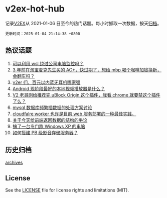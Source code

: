 # v2ex-hot-hub

 记录[V2EX](https://www.v2ex.com/)从 2021-01-06 日至今的热门话题。每小时抓取一次数据，按天[归档](archives)。

`更新时间：2025-01-04 21:14:38 +0800`

## 热议话题

1. [可以利用 wsl 绕过公司电脑监控吗？](https://www.v2ex.com/t/1102438)
1. [3 年前在淘宝麦克先生买的 AC+，快过期了，想给 mbp 喝个咖啡加钱换新，会翻车吗？](https://www.v2ex.com/t/1102477)
1. [v2er 们，百元以内蓝牙耳机哪家强](https://www.v2ex.com/t/1102436)
1. [Android 现阶段最好的本地视频播放器是什么？](https://www.v2ex.com/t/1102420)
1. [V2 老哥刚给推荐完 uBlock Origin 这个插件，我看 chrome 就要禁这个插件了么？](https://www.v2ex.com/t/1102466)
1. [mysql 数据库频繁插数据的处理方案讨论](https://www.v2ex.com/t/1102456)
1. [cloudfalre worker 也许是目前 web 服务部署的一种最佳实践。](https://www.v2ex.com/t/1102503)
1. [关于今天给前端返回数据的结构的争论](https://www.v2ex.com/t/1102528)
1. [搞了一台专门跑 Windows XP 的电脑](https://www.v2ex.com/t/1102396)
1. [如何搭建 PB 级影音存储服务器？](https://www.v2ex.com/t/1102424)

## 历史归档

[archives](archives)

## License

See the [LICENSE](LICENSE) file for license rights and limitations (MIT).
